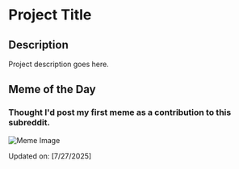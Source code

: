 # Project Title

## Description

Project description goes here.

## Meme of the Day

### Thought I'd post my first meme as a contribution to this subreddit.
![Meme Image](https://i.redd.it/n5t6moqvx7ff1.png)

Updated on: [7/27/2025]